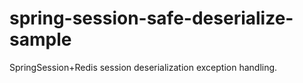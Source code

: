 # spring-session-safe-deserialize-sample
 SpringSession+Redis session deserialization exception handling.
